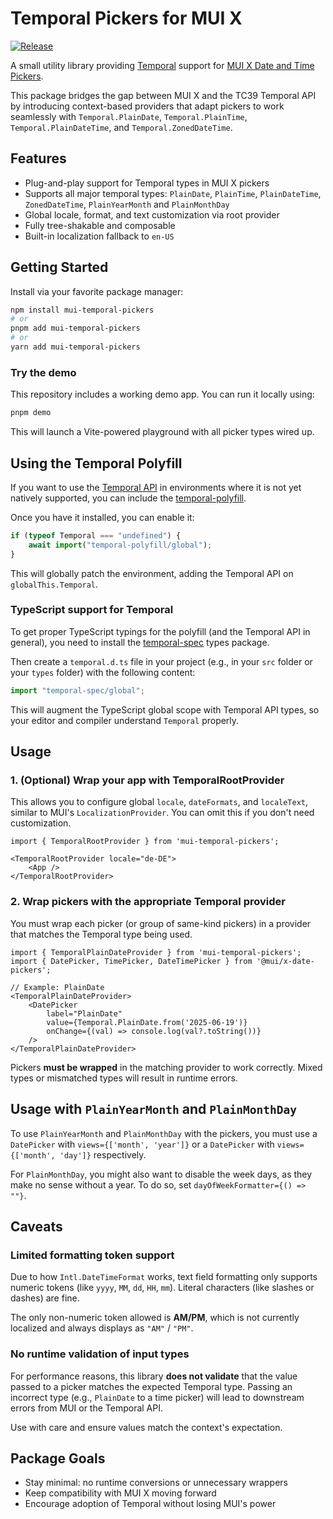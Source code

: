 # Temporal Pickers for MUI X

[![Release](https://github.com/dasprid/mui-temporal-pickers/actions/workflows/release.yml/badge.svg)](https://github.com/dasprid/mui-temporal-pickers/actions/workflows/release.yml)

A small utility library providing [Temporal](https://tc39.es/proposal-temporal/) support for
[MUI X Date and Time Pickers](https://mui.com/x/react-date-pickers/).

This package bridges the gap between MUI X and the TC39 Temporal API by introducing context-based providers that adapt
pickers to work seamlessly with `Temporal.PlainDate`, `Temporal.PlainTime`, `Temporal.PlainDateTime`, and
`Temporal.ZonedDateTime`.

## Features

- Plug-and-play support for Temporal types in MUI X pickers
- Supports all major temporal types: `PlainDate`, `PlainTime`, `PlainDateTime`, `ZonedDateTime`, `PlainYearMonth` and
  `PlainMonthDay`
- Global locale, format, and text customization via root provider
- Fully tree-shakable and composable
- Built-in localization fallback to `en-US`

## Getting Started

Install via your favorite package manager:

```bash
npm install mui-temporal-pickers
# or
pnpm add mui-temporal-pickers
# or
yarn add mui-temporal-pickers
```

### Try the demo

This repository includes a working demo app. You can run it locally using:

```bash
pnpm demo
```

This will launch a Vite-powered playground with all picker types wired up.

## Using the Temporal Polyfill

If you want to use the [Temporal API](https://tc39.es/proposal-temporal/) in environments where it is not yet natively
supported, you can include the [temporal-polyfill](https://www.npmjs.com/package/temporal-polyfill).

Once you have it installed, you can enable it:

```ts
if (typeof Temporal === "undefined") {
    await import("temporal-polyfill/global");
}
```

This will globally patch the environment, adding the Temporal API on `globalThis.Temporal`.

### TypeScript support for Temporal

To get proper TypeScript typings for the polyfill (and the Temporal API in general), you need to install the
[temporal-spec](https://www.npmjs.com/package/temporal-spec) types package.

Then create a `temporal.d.ts` file in your project (e.g., in your `src` folder or your `types` folder) with the
following content:

```ts
import "temporal-spec/global";
```

This will augment the TypeScript global scope with Temporal API types, so your editor and compiler understand `Temporal`
properly.

## Usage

### 1. (Optional) Wrap your app with TemporalRootProvider

This allows you to configure global `locale`, `dateFormats`, and `localeText`, similar to MUI's `LocalizationProvider`.
You can omit this if you don't need customization.

```tsx
import { TemporalRootProvider } from 'mui-temporal-pickers';

<TemporalRootProvider locale="de-DE">
    <App />
</TemporalRootProvider>
```

### 2. Wrap pickers with the appropriate Temporal provider

You must wrap each picker (or group of same-kind pickers) in a provider that matches the Temporal type being used.

```tsx
import { TemporalPlainDateProvider } from 'mui-temporal-pickers';
import { DatePicker, TimePicker, DateTimePicker } from '@mui/x-date-pickers';

// Example: PlainDate
<TemporalPlainDateProvider>
    <DatePicker
        label="PlainDate"
        value={Temporal.PlainDate.from('2025-06-19')}
        onChange={(val) => console.log(val?.toString())}
    />
</TemporalPlainDateProvider>
```

Pickers **must be wrapped** in the matching provider to work correctly. Mixed types or mismatched types will result in
runtime errors.

## Usage with `PlainYearMonth` and `PlainMonthDay`

To use `PlainYearMonth` and `PlainMonthDay` with the pickers, you must use a `DatePicker` with
`views={['month', 'year']}` or a `DatePicker` with `views={['month', 'day']}` respectively.

For `PlainMonthDay`, you might also want to disable the week days, as they make no sense without a year. To do so, set
`dayOfWeekFormatter={() => ""}`.

## Caveats

### Limited formatting token support

Due to how `Intl.DateTimeFormat` works, text field formatting only supports numeric tokens (like `yyyy`, `MM`, `dd`,
`HH`, `mm`). Literal characters (like slashes or dashes) are fine.

The only non-numeric token allowed is **AM/PM**, which is not currently localized and always displays as `"AM"` /
`"PM"`.

### No runtime validation of input types

For performance reasons, this library **does not validate** that the value passed to a picker matches the expected
Temporal type. Passing an incorrect type (e.g., `PlainDate` to a time picker) will lead to downstream errors from MUI
or the Temporal API.

Use with care and ensure values match the context's expectation.

## Package Goals

- Stay minimal: no runtime conversions or unnecessary wrappers
- Keep compatibility with MUI X moving forward
- Encourage adoption of Temporal without losing MUI's power
